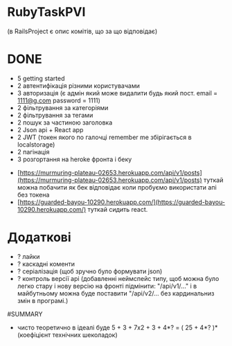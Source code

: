 # RubyTaskPVI
(в RailsProject є опис комітів, що за що відповідає)

# DONE

* 5 getting started 
* 2 автентифікація різними користувачами 
* 3 авторизація (є адмін який може видалити будь який пост. email = 1111@g.com password = 1111)
* 2 фільтрування за категоріями
* 2 фільтрування за тегами
* 2 пошук за частиною заголовка
* 2 Json api + React app 
* 2 JWT (токен якого по галочці remember me збірігається в localstorage)
* 2 пагінація
* 3 розгортання на heroke фронта і беку
- [https://murmuring-plateau-02653.herokuapp.com/api/v1/posts](https://murmuring-plateau-02653.herokuapp.com/api/v1/posts) туткай можна побачити як бек відповідає коли пробуємо використати апі без токена
- [https://guarded-bayou-10290.herokuapp.com/](https://guarded-bayou-10290.herokuapp.com/) туткай сидить react. 

# Додаткові
* ? лайки
* ? каскадні коменти
* ? серіалізація (щоб зручно було формувати json)
* ? контроль версії аpі (добавленні неймспейс типу, щоб можна було легко стару і нову версію на фронті підмінити: "/api/v1/..." і в майбутньому можна буде поставити "/api/v2/... без кардинальниз змін в програмі.)


#SUMMARY
* чисто теоретично в ідеалі буде
5 + 3 + 7х2 + 3 + 4*? = ( 25 + 4*? )*(коефіцієнт технічних шеколадок)

